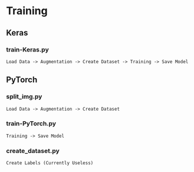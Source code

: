 # Training

## Keras
### train-Keras.py
    Load Data -> Augmentation -> Create Dataset -> Training -> Save Model

## PyTorch
### split_img.py
    Load Data -> Augmentation -> Create Dataset
### train-PyTorch.py
    Training -> Save Model
### create_dataset.py
    Create Labels (Currently Useless)